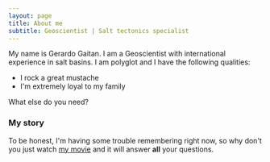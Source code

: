 ```yaml
---
layout: page
title: About me
subtitle: Geoscientist | Salt tectonics specialist
---
```


My name is Gerardo Gaitan. I am a Geoscientist with international experience in salt basins. I am polyglot and 
I have the following qualities:

- I rock a great mustache
- I'm extremely loyal to my family

What else do you need?

### My story

To be honest, I'm having some trouble remembering right now, so why don't you just watch [my movie](https://en.wikipedia.org/wiki/The_Princess_Bride_%28film%29) and it will answer **all** your questions.
